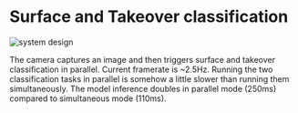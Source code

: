 # Surface and Takeover classification
![system design](../../figures/system_design.png)

The camera captures an image and then triggers surface and takeover classification in parallel. Current framerate is ~2.5Hz. Running the two classification tasks in parallel is somehow a little slower than running them simultaneously. The model inference doubles in parallel mode (250ms) compared to simultaneous mode (110ms).